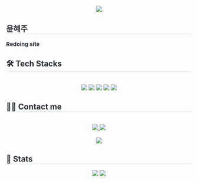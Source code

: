 <div align= "center">
    <img src="https://capsule-render.vercel.app/api?type=wave&color=0:feefef,100:ff6666&height=180&text=unaexoo&animation=&fontColor=4b4949&fontSize=90" />
    </div>
    <div style="text-align: left;"> 
    <h2 style="border-bottom: 1px solid #d8dee4; color: #282d33;"> 윤혜주 </h2>  
    <div style="font-weight: 700; font-size: 15px; text-align: left; color: #282d33;"> Redoing site </div> 
    </div>
    <div style="text-align: left;">
    <h2 style="border-bottom: 1px solid #d8dee4; color: #282d33;"> 🛠️ Tech Stacks </h2> <br> 
    <div  align= "center"> <img src="https://img.shields.io/badge/C-A8B9CC?style=social&logo=C&logoColor=white">
          <img src="https://img.shields.io/badge/C++-00599C?style=social&logo=C%2B%2B&logoColor=white">
          <img src="https://img.shields.io/badge/Oracle-F80000?style=social&logo=Oracle&logoColor=white">
          <img src="https://img.shields.io/badge/Notion-000000?style=social&logo=Notion&logoColor=white">
          <img src="https://img.shields.io/badge/Python-3776AB?style=social&logo=Python&logoColor=white">
          <br/></div>
    </div>
    <div style="text-align: left;">
    <h2 style="border-bottom: 1px solid #d8dee4; color: #282d33;"> 🧑‍💻 Contact me </h2> <br> 
    <div align= "center"> <a href=mailto:assaw102@gmai..com> <img src="https://img.shields.io/badge/Gmail-EA4335?style=social&logo=Gmail&logoColor=white&link=mailto:assaw102@gmai..com"> </a>
         <a href=https://www.notion.so/unaxoo/88435f90e3cb47fa89d710d6925dd2eb> <img src="https://img.shields.io/badge/Notion-000000?style=social&logo=Notion&logoColor=white&link=https://www.notion.so/unaxoo/88435f90e3cb47fa89d710d6925dd2eb"> </a>
          </div>  <br> 
    <div align= "center"> <a href="https://hits.seeyoufarm.com"> <img src="https://hits.seeyoufarm.com/api/count/incr/badge.svg?url=https%3A%2F%2Fgithub.com%2Funaexoo%2F&count_bg=%23000000&title_bg=%23000000&icon=github.svg&icon_color=%23FFFFFF&title=GitHub&edge_flat=false"/></a>
       </div> 
    </div>
    <div style="text-align: left;"> 
    <h2 style="border-bottom: 1px solid #d8dee4; color: #282d33;"> 🏅 Stats </h2> <div align= "center"> <img src="https://github-readme-stats.vercel.app/api?username=unaexoo&bg_color=180,00000000,&title_color=000000&text_color=000000"
         /> <img src="https://github-readme-stats.vercel.app/api/top-langs/?username=unaexoo&layout=compact&bg_color=180,00000000,&title_color=000000&text_color=000000"
           /> </div> 
    </div>
    
